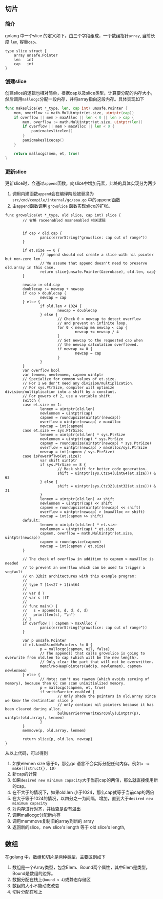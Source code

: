 ## 切片 

### 简介

golang 中一个slice 的定义如下，由三个字段组成，一个数组指针`array`, 当前长度 `len`, 容量`cap`。

```
type slice struct {
    array unsafe.Pointer
    len   int
    cap   int
}
```

### 创建slice

创建slice的逻辑也相对简单，根据cap以及slice类型，计算要分配的内存大小，然后调用`mallocgc`分配一段内存，并将array指向这段内存。具体实现如下

```Go
func makeslice(et *_type, len, cap int) unsafe.Pointer {
	mem, overflow := math.MulUintptr(et.size, uintptr(cap))
	if overflow || mem > maxAlloc || len < 0 || len > cap {
		mem, overflow := math.MulUintptr(et.size, uintptr(len))
		if overflow || mem > maxAlloc || len < 0 {
			panicmakeslicelen()
		}
		panicmakeslicecap()
	}

	return mallocgc(mem, et, true)
}
```

### 更新slice

更新slice时，会通过`append`函数，向slice中增加元素，此处的具体实现分为两步

1. 调用内建函数`append`会在编译阶段被替换为 `src/cmd/compile/internal/gc/ssa.go` 中的append函数
2. 由`append`函数调用 `growslice` 函数实现slice的扩张。

```
func growslice(et *_type, old slice, cap int) slice {
        // 省略 raceenabled msanenabled 相关逻辑
        

        if cap < old.cap {
                panic(errorString("growslice: cap out of range"))
        }

        if et.size == 0 {
                // append should not create a slice with nil pointer but non-zero len.
                // We assume that append doesn't need to preserve old.array in this case.
                return slice{unsafe.Pointer(&zerobase), old.len, cap}
        }

        newcap := old.cap
        doublecap := newcap + newcap
        if cap > doublecap {
                newcap = cap
        } else {
                if old.len < 1024 {
                        newcap = doublecap
                } else {
                        // Check 0 < newcap to detect overflow
                        // and prevent an infinite loop.
                        for 0 < newcap && newcap < cap {
                                newcap += newcap / 4
                        }
                        // Set newcap to the requested cap when
                        // the newcap calculation overflowed.
                        if newcap <= 0 {
                                newcap = cap
                        }
                }
        }
        var overflow bool
        var lenmem, newlenmem, capmem uintptr
        // Specialize for common values of et.size.
        // For 1 we don't need any division/multiplication.
        // For sys.PtrSize, compiler will optimize division/multiplication into a shift by a constant.
        // For powers of 2, use a variable shift.
        switch {
        case et.size == 1:
                lenmem = uintptr(old.len)
                newlenmem = uintptr(cap)
                capmem = roundupsize(uintptr(newcap))
                overflow = uintptr(newcap) > maxAlloc
                newcap = int(capmem)
        case et.size == sys.PtrSize:
                lenmem = uintptr(old.len) * sys.PtrSize
                newlenmem = uintptr(cap) * sys.PtrSize
                capmem = roundupsize(uintptr(newcap) * sys.PtrSize)
                overflow = uintptr(newcap) > maxAlloc/sys.PtrSize
                newcap = int(capmem / sys.PtrSize)
        case isPowerOfTwo(et.size):
                var shift uintptr
                if sys.PtrSize == 8 {
                        // Mask shift for better code generation.
                        shift = uintptr(sys.Ctz64(uint64(et.size))) & 63
                } else {
                        shift = uintptr(sys.Ctz32(uint32(et.size))) & 31
                }
                lenmem = uintptr(old.len) << shift
                newlenmem = uintptr(cap) << shift
                capmem = roundupsize(uintptr(newcap) << shift)
                overflow = uintptr(newcap) > (maxAlloc >> shift)
                newcap = int(capmem >> shift)
        default:
                lenmem = uintptr(old.len) * et.size
                newlenmem = uintptr(cap) * et.size
                capmem, overflow = math.MulUintptr(et.size, uintptr(newcap))
                capmem = roundupsize(capmem)
                newcap = int(capmem / et.size)
        }

        // The check of overflow in addition to capmem > maxAlloc is needed
        // to prevent an overflow which can be used to trigger a segfault
        // on 32bit architectures with this example program:
        //
        // type T [1<<27 + 1]int64
        //
        // var d T
        // var s []T
        //
        // func main() {
        //   s = append(s, d, d, d, d)
        //   print(len(s), "\n")
        // }
        if overflow || capmem > maxAlloc {
                panic(errorString("growslice: cap out of range"))
        }

        var p unsafe.Pointer
        if et.kind&kindNoPointers != 0 {
                p = mallocgc(capmem, nil, false)
                // The append() that calls growslice is going to overwrite from old.len to cap (which will be the new length).
                // Only clear the part that will not be overwritten.
                memclrNoHeapPointers(add(p, newlenmem), capmem-newlenmem)
        } else {
                // Note: can't use rawmem (which avoids zeroing of memory), because then GC can scan uninitialized memory.
                p = mallocgc(capmem, et, true)
                if writeBarrier.enabled {
                        // Only shade the pointers in old.array since we know the destination slice p
                        // only contains nil pointers because it has been cleared during alloc.
                        bulkBarrierPreWriteSrcOnly(uintptr(p), uintptr(old.array), lenmem)
                }
        }
        memmove(p, old.array, lenmem)

        return slice{p, old.len, newcap}
}
```


从以上代码，可以得到

1. 如果elemen size 等于0，那么go 语言不会实际分配任何内存。例如`a := make([]struct{}, 10)`
2. 新cap的计算
 1. 如果`desired new minimum capacity`大于当前cap的两倍，那么就直接使用新的cap。
 1. 在不大于的情况下，如果old.len 小于1024，那么cap就等于当前cap的两倍
 1. 在大于等于1024的情况，以四分之一为间隔，增加，直到大于`desired new minimum capacity`
3. 对内存进行对齐，并检查是否有溢出
4. 调用mallocgc分配新内存
5. 调用memmove复制旧的array到新的 array
6. 返回新的slice，new slice's length 等于 old slice's length,


## 数组

在golang 中，数组和切片是两种类型，主要区别如下

1. 数组是一个Array类型，包含Elem、Bound两个属性，其中Elem是类型，Bound是数组的边界。
2. 数据分配在栈上(`bound < 4`)或静态存储区
3. 数组的大小不能动态改变
3. 切片分配在堆上